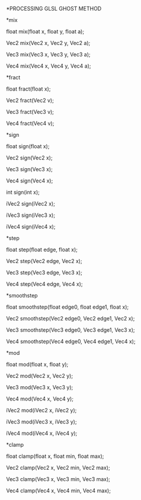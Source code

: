 *PROCESSING GLSL GHOST METHOD


*mix

float mix(float x, float y, float a);

Vec2 mix(Vec2 x, Vec2 y, Vec2 a);

Vec3 mix(Vec3 x, Vec3 y, Vec3 a);

Vec4 mix(Vec4 x, Vec4 y, Vec4 a);


*fract

float fract(float x);

Vec2 fract(Vec2 v);

Vec3 fract(Vec3 v);

Vec4 fract(Vec4 v);

*sign

float sign(float x);

Vec2 sign(Vec2 x);

Vec3 sign(Vec3 x);

Vec4 sign(Vec4 x);

int sign(int x);

iVec2 sign(iVec2 x);

iVec3 sign(iVec3 x);

iVec4 sign(iVec4 x);


*step

float step(float edge, float x);

Vec2 step(Vec2 edge, Vec2 x);

Vec3 step(Vec3 edge, Vec3 x);

Vec4 step(Vec4 edge, Vec4 x);


*smoothstep

float smoothstep(float edge0, float edge1, float x);

Vec2 smoothstep(Vec2 edge0, Vec2 edge1, Vec2 x);

Vec3 smoothstep(Vec3 edge0, Vec3 edge1, Vec3 x);

Vec4 smoothstep(Vec4 edge0, Vec4 edge1, Vec4 x);


*mod

float mod(float x, float y);

Vec2 mod(Vec2 x, Vec2 y);

Vec3 mod(Vec3 x, Vec3 y);

Vec4 mod(Vec4 x, Vec4 y);

iVec2 mod(iVec2 x, iVec2 y);

iVec3 mod(iVec3 x, iVec3 y);

iVec4 mod(iVec4 x, iVec4 y);


*clamp

float clamp(float x, float min, float max);

Vec2 clamp(Vec2 x, Vec2 min, Vec2 max);

Vec3 clamp(Vec3 x, Vec3 min, Vec3 max);

Vec4 clamp(Vec4 x, Vec4 min, Vec4 max);





